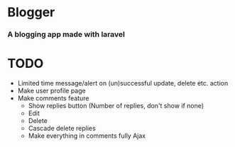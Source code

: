 # Blogger

### A blogging app made with laravel

# TODO

* Limited time message/alert on (un)successful update, delete etc. action
* Make user profile page
* Make comments feature
    * Show replies button (Number of replies, don't show if none)
    * Edit
    * Delete
    * Cascade delete replies
    * Make everything in comments fully Ajax